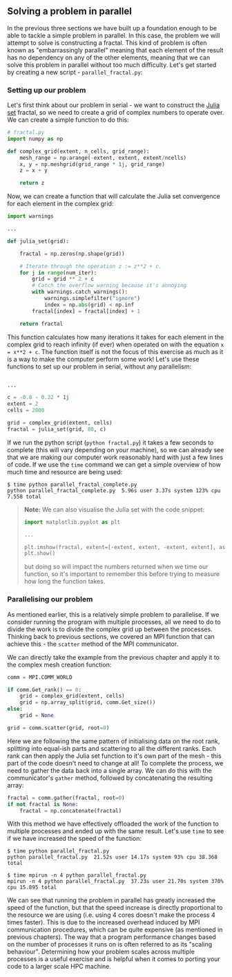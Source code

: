 ## Solving a problem in parallel

In the previous three sections we have built up a foundation enough to be able to tackle a simple problem in parallel. In this case, the problem we will attempt to solve is constructing a fractal. This kind of problem is often known as "embarrassingly parallel" meaning that each element of the result has no dependency on any of the other elements, meaning that we can solve this problem in parallel without too much difficulty. Let's get started by creating a new script - `parallel_fractal.py`:

### Setting up our problem

Let's first think about our problem in serial - we want to construct the [Julia set](https://en.wikipedia.org/wiki/Julia_set) fractal, so we need to create a grid of complex numbers to operate over. We can create a simple function to do this:

```python
# fractal.py
import numpy as np

def complex_grid(extent, n_cells, grid_range):
    mesh_range = np.arange(-extent, extent, extent/ncells)
    x, y = np.meshgrid(grid_range * 1j, grid_range)
    z = x + y

    return z
```

Now, we can create a function that will calculate the Julia set convergence for each element in the complex grid:

```python
import warnings

...

def julia_set(grid):

    fractal = np.zeros(np.shape(grid))

    # Iterate through the operation z := z**2 + c.
    for j in range(num_iter):
        grid = grid ** 2 + c
        # Catch the overflow warning because it's annoying
        with warnings.catch_warnings():
            warnings.simplefilter("ignore")
            index = np.abs(grid) < np.inf
        fractal[index] = fractal[index] + 1

    return fractal
```

This function calculates how many iterations it takes for each element in the complex grid to reach infinity (if ever) when operated on with the equation `x = x**2 + c`. The function itself is not the focus of this exercise as much as it is a way to make the computer perform some work! Let's use these functions to set up our problem in serial, without any parallelism:

```python

...

c = -0.8 - 0.22 * 1j
extent = 2
cells = 2000

grid = complex_grid(extent, cells)
fractal = julia_set(grid, 80, c)
```

If we run the python script (`python fractal.py`) it takes a few seconds to complete (this will vary depending on your machine), so we can already see that we are making our computer work reasonably hard with just a few lines of code. If we use the `time` command we can get a simple overview of how much time and resource are being used:

```shell
$ time python parallel_fractal_complete.py
python parallel_fractal_complete.py  5.96s user 3.37s system 123% cpu 7.558 total
```

> **Note:**  We can also visualise the Julia set with the code snippet:
>
> ```python
> import matplotlib.pyplot as plt
>
> ...
>
> plt.imshow(fractal, extent=[-extent, extent, -extent, extent], aspect='equal')
> plt.show()
> ```
>
> but doing so will impact the numbers returned when we time our function, so it's important to remember this before trying to measure how long the function takes.

### Parallelising our problem

As mentioned earlier, this is a relatively simple problem to parallelise. If we consider running the program with multiple processes, all we need to do to divide the work is to divide the complex grid up between the processes. Thinking back to previous sections, we covered an MPI function that can achieve this - the `scatter` method of the MPI communicator.

We can directly take the example from the previous chapter and apply it to the complex mesh creation function:

```python
comm = MPI.COMM_WORLD

if comm.Get_rank() == 0:
    grid = complex_grid(extent, cells)
    grid = np.array_split(grid, comm.Get_size())
else:
    grid = None

grid = comm.scatter(grid, root=0)
```

Here we are following the same pattern of initialising data on the root rank, splitting into equal-ish parts and scattering to all the different ranks. Each rank can then apply the Julia set function to it's own part of the mesh - this part of the code doesn't need to change at all!
To complete the process, we need to gather the data back into a single array. We can do this with the communicator's `gather` method, followed by concatenating the resulting array:

```python
fractal = comm.gather(fractal, root=0)
if not fractal is None:
    fractal = np.concatenate(fractal)
```

With this method we have effectively offloaded the work of the function to multiple processes and ended up with the same result. Let's use `time` to see if we have increased the speed of the function:

```shell
$ time python parallel_fractal.py
python parallel_fractal.py  21.52s user 14.17s system 93% cpu 38.368 total

$ time mpirun -n 4 python parallel_fractal.py
mpirun -n 4 python parallel_fractal.py  37.23s user 21.70s system 370% cpu 15.895 total
```

We can see that running the problem in parallel has greatly increased the speed of the function, but that the speed increase is directly proportional to the resource we are using (i.e. using 4 cores doesn't make the process 4 times faster). This is due to the increased overhead induced by MPI communication procedures, which can be quite expensive (as mentioned in previous chapters).
The way that a program performance changes based on the number of processes it runs on is often referred to as its "scaling behaviour". Determining how your problem scales across multiple processes is a useful exercise and is helpful when it comes to porting your code to a larger scale HPC machine.
